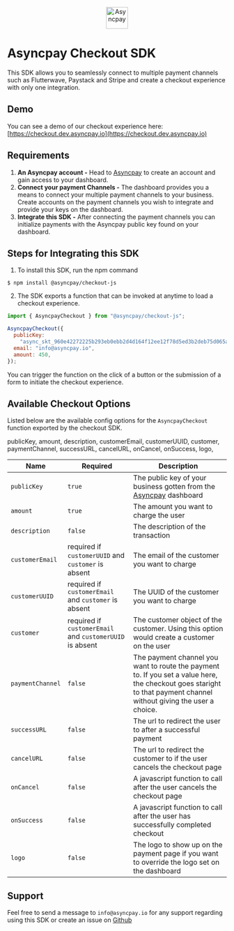 <p align="center">    
   <img title="Asyncpay" height="50" src="https://lh3.googleusercontent.com/drive-viewer/AFGJ81pjQh0DLFoJEg7GGLwQXHmhB0AQio2DtyxpQbzQD5eMX41rJ0de1BVePqbzvmOpJJsFU2ApUlRJdi04MY5bc6cGR8jefQ=s1600" />  
</p>

# Asyncpay Checkout SDK

This SDK allows you to seamlessly connect to multiple payment channels such as Flutterwave, Paystack and Stripe and create a checkout experience with only one integration.

## Demo

You can see a demo of our checkout experience here: [https://checkout.dev.asyncpay.io](https://checkout.dev.asyncpay.io)

## Requirements

1. **An Asyncpay account -** Head to [Asyncpay](https://asyncpay.io) to create an account and gain access to your dashboard.
2. **Connect your payment Channels -** The dashboard provides you a means to connect your multiple payment channels to your business. Create accounts on the payment channels you wish to integrate and provide your keys on the dashboard.
3. **Integrate this SDK -** After connecting the payment channels you can initialize payments with the Asyncpay public key found on your dashboard.

## Steps for Integrating this SDK

1. To install this SDK, run the npm command

```
$ npm install @asyncpay/checkout-js
```

2. The SDK exports a function that can be invoked at anytime to load a checkout experience.

```js
import { AsyncpayCheckout } from "@asyncpay/checkout-js";

AsyncpayCheckout({
  publicKey:
    "async_skt_960e42272225b293eb0ebb2d4d164f12ee12f78d5ed3b2deb75d065a7bef",
  email: "info@asyncpay.io",
  amount: 450,
});
```

You can trigger the function on the click of a button or the submission of a form to initiate the checkout experience.

## Available Checkout Options

Listed below are the available config options for the `AsyncpayCheckout` function exported by the checkout SDK.

publicKey,
amount,
description,
customerEmail,
customerUUID,
customer,
paymentChannel,
successURL,
cancelURL,
onCancel,
onSuccess,
logo,

| Name             | Required                                                 | Description                                                                                                                                                         |
| ---------------- | -------------------------------------------------------- | ------------------------------------------------------------------------------------------------------------------------------------------------------------------- |
| `publicKey`      | `true`                                                   | The public key of your business gotten from the [Asyncpay](https://asyncpay.io) dashboard                                                                           |
| `amount`         | `true`                                                   | The amount you want to charge the user                                                                                                                              |
| `description`    | `false`                                                  | The description of the transaction                                                                                                                                  |
| `customerEmail`  | required if `customerUUID` and `customer` is absent      | The email of the customer you want to charge                                                                                                                        |
| `customerUUID`   | required if `customerEmail` and `customer` is absent     | The UUID of the customer you want to charge                                                                                                                         |
| `customer`       | required if `customerEmail` and `customerUUID` is absent | The customer object of the customer. Using this option would create a customer on the user                                                                          |
| `paymentChannel` | `false`                                                  | The payment channel you want to route the payment to. If you set a value here, the checkout goes staright to that payment channel without giving the user a choice. |
| `successURL`     | `false`                                                  | The url to redirect the user to after a successful payment                                                                                                          |
| `cancelURL`      | `false`                                                  | The url to redirect the customer to if the user cancels the checkout page                                                                                           |
| `onCancel`       | `false`                                                  | A javascript function to call after the user cancels the checkout page                                                                                              |
| `onSuccess`      | `false`                                                  | A javascript function to call after the user has successfully completed checkout                                                                                    |
| `logo`           | `false`                                                  | The logo to show up on the payment page if you want to override the logo set on the dashboard                                                                       |

## Support
Feel free to send a message to `info@asyncpay.io` for any support regarding using this SDK or create an issue on [Github](https://github.com/Asyncpay-io/checkout-js/issues)

